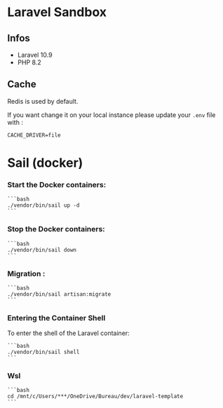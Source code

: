 # Laravel Sandbox

## Infos

* Laravel 10.9
* PHP 8.2

## Cache

Redis is used by default.

If you want change it on your local instance please update your `.env` file with :

```text
CACHE_DRIVER=file
```

# Sail (docker)

### Start the Docker containers:
    ```bash
    ./vendor/bin/sail up -d
    ```

### Stop the Docker containers:
    ```bash
    ./vendor/bin/sail down
    ```
### Migration :
    ```bash
    ./vendor/bin/sail artisan:migrate
    ```
### Entering the Container Shell
To enter the shell of the Laravel container:

    ```bash
    ./vendor/bin/sail shell
    ```
### Wsl
    ```bash
    cd /mnt/c/Users/***/OneDrive/Bureau/dev/laravel-template
    ```

 
